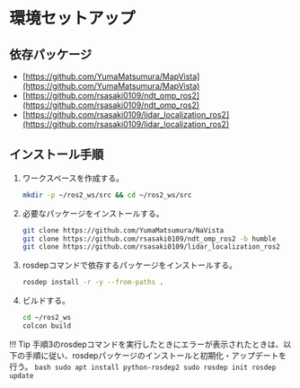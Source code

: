 # 環境セットアップ

## 依存パッケージ

- [https://github.com/YumaMatsumura/MapVista](https://github.com/YumaMatsumura/MapVista)
- [https://github.com/rsasaki0109/ndt_omp_ros2](https://github.com/rsasaki0109/ndt_omp_ros2)
- [https://github.com/rsasaki0109/lidar_localization_ros2](https://github.com/rsasaki0109/lidar_localization_ros2)

## インストール手順

1. ワークスペースを作成する。

   ```bash
   mkdir -p ~/ros2_ws/src && cd ~/ros2_ws/src
   ```

2. 必要なパッケージをインストールする。

   ```bash
   git clone https://github.com/YumaMatsumura/NaVista
   git clone https://github.com/rsasaki0109/ndt_omp_ros2 -b humble
   git clone https://github.com/rsasaki0109/lidar_localization_ros2
   ```

3. rosdepコマンドで依存するパッケージをインストールする。

   ```bash
   rosdep install -r -y --from-paths .
   ```

4. ビルドする。

   ```bash
   cd ~/ros2_ws
   colcon build
   ```

!!! Tip
    手順3のrosdepコマンドを実行したときにエラーが表示されたときは、以下の手順に従い、rosdepパッケージのインストールと初期化・アップデートを行う。
    ```bash
    sudo apt install python-rosdep2
    sudo rosdep init
    rosdep update
    ```
